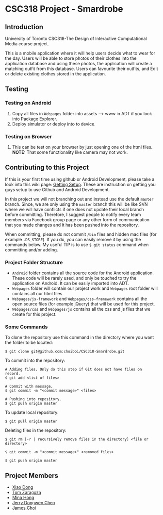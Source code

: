 CSC318 Project - Smardrobe
==========================

Introduction
------------
University of Toronto CSC318-The Design of Interactive Computational Media course project.

This is a mobile application where it will help users decide what to wear for the day. Users will be able to store photos of their clothes into the application database and using these photos, the application will create a matching outfit from this database. Users can favourite their outfits, and Edit or delete existing clothes stored in the application.

Testing
-------
### Testing on Android
1. Copy all files in `Webpages` folder into assets --> www in ADT if you look into Package Explorer.
2. Deploy simulator or deploy into to device.

### Testing on Browser
1. This can be test on your browser by just opening one of the html files. **NOTE:** That some functionality like camera may not work.

Contributing to this Project
----------------------
If this is your first time using github or Android Development, please take a look into this wiki page: [Getting Setup](https://github.com/choiboi/CSC318-Smardrobe/wiki/Getting-Setup). These are instruction on getting you guys setup to use Github and Android Development.

In this project we will not branching out and instead use the default `master` branch. Since, we are only using the `master` branch this will be like SVN where we will have conflicts if one does not update their local branch before committing. Therefore, I suggest people to notify every team members via Facebook group page or any other form of communication that you made changes and it has been pushed into the repository. 

When committing, please do not commit `/bin` files and hidden mac files (for example `.DS_STORE`). If you do, you can easily remove it by using the commands below. My useful TIP is to use `$ git status` command when committing and/or adding.

### Project Folder Structure
* `Android` folder contains all the source code for the Android application. These code will be rarely used, and only be touched to try the application on Android. It can be easily imported into ADT.
* `Webpages` folder will contain our project work and `Webpages` root folder will contains all our html files.
* `Webpages/js-framework` and `Webpages/css-framework` contains all the open source files (for example jQuery) that will be used for this project.
* `Webpages/css` and `Webpages/js` contains all the css and js files that we create for this project.

### Some Commands
To clone the repository use this command in the directory where you want the folder to be located:

    $ git clone git@github.com:choiboi/CSC318-Smardrobe.git

To commit into the repository:

    # Adding files. Only do this step if Git does not have files on record.
    $ git add <list of files>
    
    # Commit with message.
    $ git commit -m "<commit message>" <files>
    
    # Pushing into repository.
    $ git push origin master
    
To update local repository:

    $ git pull origin master
    
Deleting files in the repository:

    $ git rm [-r | recursively remove files in the directory] <file or directory>
    
    $ git commit -m "<commit message>" <removed files>
    
    $ git push origin master

Project Members
---------------
 * [Xiao Dong](https://github.com/xiax)
 * [Tom Zaragoza](https://github.com/tomzaragoza)
 * [Mina Hong](https://github.com/dreamypolaris)
 * [Jerry Dongwen Chen](https://github.com/amoz)
 * [James Choi](https://github.com/choiboi)
